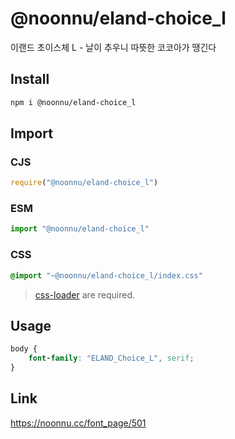 # @noonnu/eland-choice_l
이랜드 초이스체 L - 날이 추우니 따뜻한 코코아가 땡긴다

## Install
```sh
npm i @noonnu/eland-choice_l
```
## Import
### CJS
```js
require("@noonnu/eland-choice_l")
```
### ESM
```js
import "@noonnu/eland-choice_l"
```
### CSS 
```css
@import "~@noonnu/eland-choice_l/index.css"
```
> [css-loader](https://github.com/webpack-contrib/css-loader) are required.

## Usage
```css
body {
    font-family: "ELAND_Choice_L", serif;
}
```

## Link
https://noonnu.cc/font_page/501